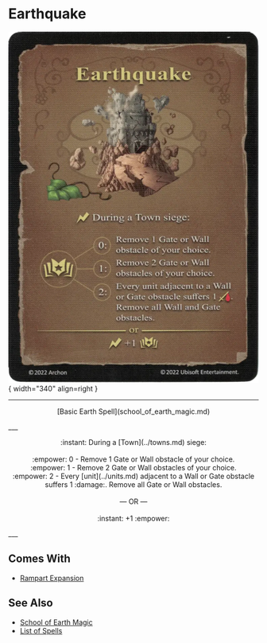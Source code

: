 # Earthquake

![Earthquake](../assets/spells-earthquake.webp){ width="340" align=right }

___
<p style="text-align: center;" markdown>[Basic Earth Spell](school_of_earth_magic.md)</p>
___
<p style="text-align: center;" markdown>:instant: During a [Town](../towns.md) siege:<br><br>:empower: 0 - Remove 1 Gate or Wall obstacle of your choice.<br>:empower: 1 - Remove 2 Gate or Wall obstacles of your choice.<br>:empower: 2 - Every [unit](../units.md) adjacent to a Wall or Gate obstacle suffers 1 :damage:. Remove all Gate or Wall obstacles.<br><br>— OR —<br><br>:instant: +1 :empower:</p>
___


## Comes With

- [Rampart Expansion](../content.md)


## See Also

- [School of Earth Magic](school_of_earth_magic.md)
- [List of Spells](../spells.md)
